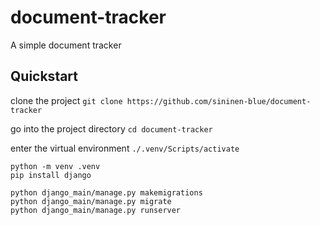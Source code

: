 # document-tracker
 A simple document tracker


## Quickstart
clone the project
``git clone https://github.com/sininen-blue/document-tracker``

go into the project directory
``cd document-tracker``

enter the virtual environment
``./.venv/Scripts/activate``

```
python -m venv .venv
pip install django
```

```
python django_main/manage.py makemigrations
python django_main/manage.py migrate
python django_main/manage.py runserver
```

